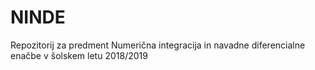# NINDE
Repozitorij za predment Numerična integracija in navadne diferencialne enačbe v šolskem letu 2018/2019
